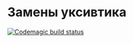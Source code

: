 # Замены уксивтика

[![Codemagic build status](https://api.codemagic.io/apps/666f1e4006c159771c0b62ca/666f1e4006c159771c0b62c9/status_badge.svg)](https://codemagic.io/apps/666f1e4006c159771c0b62ca/666f1e4006c159771c0b62c9/latest_build)